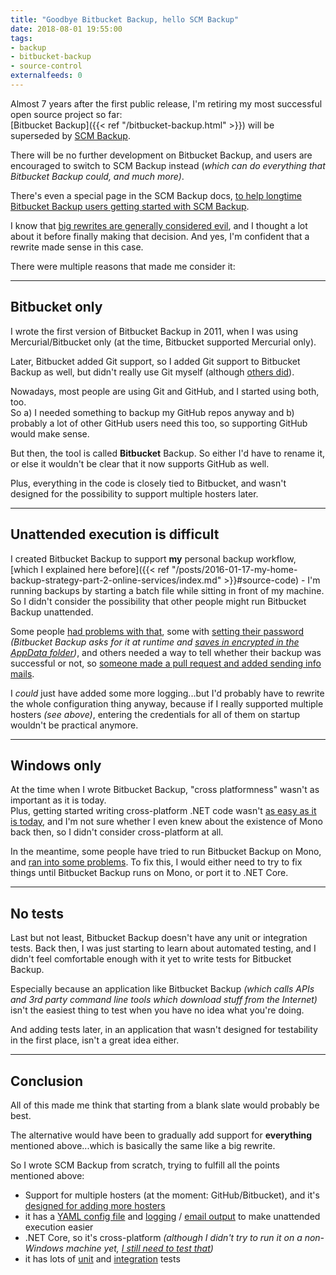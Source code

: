 ```yaml
---
title: "Goodbye Bitbucket Backup, hello SCM Backup"
date: 2018-08-01 19:55:00
tags:
- backup
- bitbucket-backup
- source-control
externalfeeds: 0
---
```


Almost 7 years after the first public release, I'm retiring my most successful open source project so far:  
[Bitbucket Backup]({{< ref "/bitbucket-backup.html" >}}) will be superseded by [SCM Backup](https://scm-backup.org/).

There will be no further development on Bitbucket Backup, and users are encouraged to switch to SCM Backup instead (*which can do everything that Bitbucket Backup could, and much more)*.

There's even a special page in the SCM Backup docs, [to help longtime Bitbucket Backup users getting started with SCM Backup](https://docs.scm-backup.org/en/latest/bitbucket-backup-users/).

I know that [big rewrites are generally considered evil](https://www.joelonsoftware.com/2000/04/06/things-you-should-never-do-part-i/), and I thought a lot about it before finally making that decision. And yes, I'm confident that a rewrite made sense in this case.

There were multiple reasons that made me consider it:

---

## Bitbucket only

I wrote the first version of Bitbucket Backup in 2011, when I was using Mercurial/Bitbucket only (at the time, Bitbucket supported Mercurial only).

Later, Bitbucket added Git support, so I added Git support to Bitbucket Backup as well, but didn't really use Git myself (although [others did](https://github.com/christianspecht/bitbucket-backup/issues/22#issuecomment-570715963)).

Nowadays, most people are using Git and GitHub, and I started using both, too.  
So a) I needed something to backup my GitHub repos anyway and b) probably a lot of other GitHub users need this too, so supporting GitHub would make sense.

But then, the tool is called **Bitbucket** Backup. So either I'd have to rename it, or else it wouldn't be clear that it now supports GitHub as well.

Plus, everything in the code is closely tied to Bitbucket, and wasn't designed for the possibility to support multiple hosters later.

---

## Unattended execution is difficult

I created Bitbucket Backup to support **my** personal backup workflow, [which I explained here before]({{< ref "/posts/2016-01-17-my-home-backup-strategy-part-2-online-services/index.md" >}}#source-code) - I'm running backups by starting a batch file while sitting in front of my machine. So I didn't consider the possibility that other people might run Bitbucket Backup unattended.

Some people [had problems with that](https://github.com/christianspecht/bitbucket-backup/issues/20), some with [setting their password](https://github.com/christianspecht/bitbucket-backup/issues/18) *(Bitbucket Backup asks for it at runtime and [saves in encrypted in the AppData folder](https://github.com/christianspecht/bitbucket-backup/blob/master/src/BitbucketBackup/Config.cs))*, and others needed a way to tell whether their backup was successful or not, so [someone made a pull request and added sending info mails](https://github.com/christianspecht/bitbucket-backup/commit/494a998eb98911c6d7d58047418fc84a893c00cb).

I *could* just have added some more logging...but I'd probably have to rewrite the whole configuration thing anyway, because if I really supported multiple hosters *(see above)*, entering the credentials for all of them on startup wouldn't be practical anymore.

---

## Windows only

At the time when I wrote Bitbucket Backup, "cross platformness" wasn't as important as it is today.  
Plus, getting started writing cross-platform .NET code wasn't [as easy as it is today](https://dotnet.github.io/), and I'm not sure whether I even knew about the existence of Mono back then, so I didn't consider cross-platform at all.

In the meantime, some people have tried to run Bitbucket Backup on Mono, and [ran into some problems](https://github.com/christianspecht/bitbucket-backup/issues/38). To fix this, I would either need to try to fix things until Bitbucket Backup runs on Mono, or port it to .NET Core.

---

## No tests

Last but not least, Bitbucket Backup doesn't have any unit or integration tests. Back then, I was just starting to learn about automated testing, and I didn't feel comfortable enough with it yet to write tests for Bitbucket Backup.

Especially because an application like Bitbucket Backup *(which calls APIs and 3rd party command line tools which download stuff from the Internet)* isn't the easiest thing to test when you have no idea what you're doing.

And adding tests later, in an application that wasn't designed for testability in the first place, isn't a great idea either.

---

## Conclusion

All of this made me think that starting from a blank slate would probably be best.

The alternative would have been to gradually add support for **everything** mentioned above...which is basically the same like a big rewrite.

So I wrote SCM Backup from scratch, trying to fulfill all the points mentioned above:

- Support for multiple hosters (at the moment: GitHub/Bitbucket), and it's [designed for adding more hosters](https://docs.scm-backup.org/en/latest/contribute-app-hoster/)
- it has a [YAML config file](https://docs.scm-backup.org/en/latest/config/) and [logging](https://docs.scm-backup.org/en/latest/output-logging/) / [email output](https://docs.scm-backup.org/en/latest/output-email/) to make unattended execution easier
- .NET Core, so it's cross-platform *(although I didn't try to run it on a non-Windows machine yet, [I still need to test that](https://github.com/christianspecht/scm-backup/issues/6))*
- it has lots of [unit](https://github.com/christianspecht/scm-backup/tree/master/src/ScmBackup.Tests) and [integration](https://github.com/christianspecht/scm-backup/tree/master/src/ScmBackup.Tests.Integration) tests
